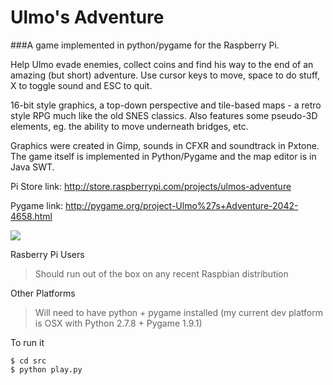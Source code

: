 # Ulmo's Adventure
###A game implemented in python/pygame for the Raspberry Pi.

Help Ulmo evade enemies, collect coins and find his way to the end of an amazing (but short) adventure. Use cursor keys to move, space to do stuff, X to toggle sound and ESC to quit.

16-bit style graphics, a top-down perspective and tile-based maps - a retro style RPG much like the old SNES classics.  Also features some pseudo-3D elements, eg. the ability to move underneath bridges, etc.

Graphics were created in Gimp, sounds in CFXR and soundtrack in Pxtone. The game itself is implemented in Python/Pygame and the map editor is in Java SWT.

Pi Store link: http://store.raspberrypi.com/projects/ulmos-adventure

Pygame link: http://pygame.org/project-Ulmo%27s+Adventure-2042-4658.html

<img src="http://assets.indiecity.com/5946cddc-ab6c-4527-b0f8-746ed520a4f9/screenshot_1396800582.png" />

Rasberry Pi Users
> Should run out of the box on any recent Raspbian distribution

Other Platforms
> Will need to have python + pygame installed (my current dev platform is OSX with Python 2.7.8 + Pygame 1.9.1)

To run it
```
$ cd src
$ python play.py
```

